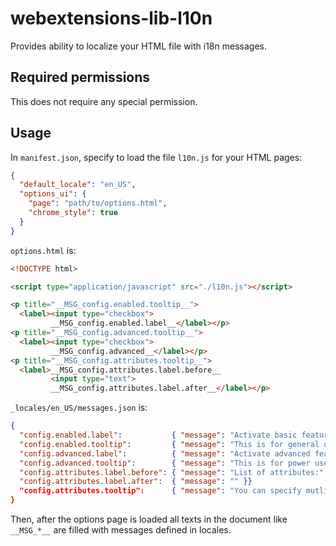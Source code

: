 # webextensions-lib-l10n

Provides ability to localize your HTML file with i18n messages.

## Required permissions

This does not require any special permission.

## Usage

In `manifest.json`, specify to load the file `l10n.js` for your HTML pages:

```json
{
  "default_locale": "en_US",
  "options_ui": {
    "page": "path/to/options.html",
    "chrome_style": true
  }
}
```

`options.html` is:

```html
<!DOCTYPE html>

<script type="application/javascript" src="./l10n.js"></script>

<p title="__MSG_config.enabled.tooltip__">
  <label><input type="checkbox">
         __MSG_config.enabled.label__</label></p>
<p title="__MSG_config.advanced.tooltip__">
  <label><input type="checkbox">
         __MSG_config.advanced__</label></p>
<p title="__MSG_config.attributes.tooltip__">
  <label>__MSG_config.attributes.label.before__
         <input type="text">
         __MSG_config.attributes.label.after__</label></p>
```

`_locales/en_US/messages.json` is:

~~~json
{
  "config.enabled.label":           { "message": "Activate basic features" },
  "config.enabled.tooltip":         { "message": "This is for general users." },
  "config.advanced.label":          { "message": "Activate advanced features" },
  "config.advanced.tooltip":        { "message": "This is for power users." },
  "config.attributes.label.before": { "message": "List of attributes:" },
  "config.attributes.label.after":  { "message": "" }}
  "config.attributes.tooltip":      { "message": "You can specify mutlipe items delimited with \"|\"." }
}
~~~

Then, after the options page is loaded all texts in the document like `__MSG_*__` are filled with messages defined in locales.
